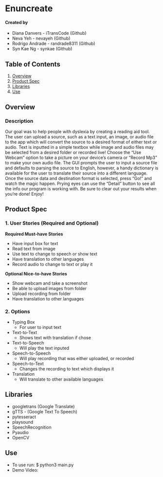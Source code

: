 # Enuncreate

#### Created by

* Diana Danvers - iTransCode (Github)
* Neva Yeh - nevayeh (Github)
* Rodrigo Andrade - randrade8311 (Github)
* Syn Kae Ng - synkae (Github)

## Table of Contents
1. [Overview](#Overview)
2. [Product Spec](#Product-Spec)
3. [Libraries](#Libraries)
4. [Use](#Use)

## Overview

### Description

Our goal was to help people with dyslexia by creating a reading aid tool. The user can upload a source, such as a text input, an image, or audio file to the app which will convert the source to a desired format of either text or audio. Text is inputted in a simple textbox while image and audio files may be selected from a desired folder or recorded live! Choose the “Use Webcam” option to take a picture on your device’s camera or “Record Mp3” to make your own audio file. The GUI prompts the user to input a source file and defaults to parsing the source to English, however, a handy dictionary is available for the user to translate their source into a different language. Once the source data and destination format is selected, press “Go!” and watch the magic happen. Prying eyes can use the “Detail” button to see all the info our program is working with. Be sure to clear out your results when you’re done! Enjoy!


## Product Spec

### 1. User Stories (Required and Optional)

**Required Must-have Stories**
* Have input box for text
* Read text from image
* Use text to change to speech or show text
* Have translation to other languages
* Record audio to change to text or play it 

**Optional Nice-to-have Stories**

* Show webcam and take a screenshot
* Be able to upload images from folder
* Upload recording from folder
* Have translation to other languages

### 2. Options

* Typing Box
   * For user to input text
* Text-to-Text
   * Shows text with translation if chose
* Text-to-Speech
    * Will play the text inputed
* Speech-to-Speech
    * Will play recording that was either uploaded, or recorded
* Speech-to-Text
    * Changes the recording to text which displays it
* Translation
    * Will translate to other available languages


## Libraries

* googletrans (Google Translate)
* gTTS - (Google Text To Speech)
* pytesseract 
* playsound 
* SpeechRecognition 
* Pyaudio 
* OpenCV


## Use

* To use run: $ python3 main.py
* Demo Video: 
